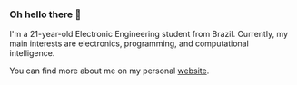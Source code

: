 ### Oh hello there 👋

I'm a 21-year-old Electronic Engineering student from Brazil. Currently, my main interests are electronics, programming, and computational intelligence.

You can find more about me on my personal [website](https://vcoutasso.com).
